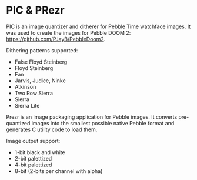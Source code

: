 PIC & PRezr
===========

PIC is an image quantizer and ditherer for Pebble Time watchface images. It was used to create the images for Pebble DOOM 2: https://github.com/PJayB/PebbleDoom2.

Dithering patterns supported:

* False Floyd Steinberg
* Floyd Steinberg
* Fan
* Jarvis, Judice, Ninke
* Atkinson
* Two Row Sierra
* Sierra
* Sierra Lite

Prezr is an image packaging application for Pebble images. It converts pre-quantized images into the smallest possible native Pebble format and generates C utility code to load them.

Image output support:

* 1-bit black and white
* 2-bit palettized 
* 4-bit palettized
* 8-bit (2-bits per channel with alpha)

